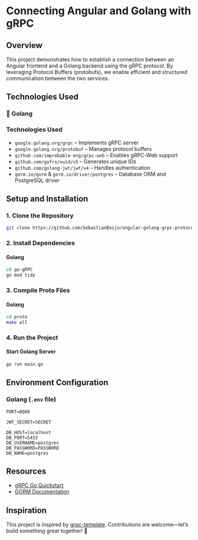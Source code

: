 # Connecting Angular and Golang with gRPC

## Overview
This project demonstrates how to establish a connection between an Angular frontend and a Golang backend using the gRPC protocol. By leveraging Protocol Buffers (protobufs), we enable efficient and structured communication between the two services.

## Technologies Used


### 🔹 Golang 
### Technologies Used 
- `google.golang.org/grpc` – Implements gRPC server  
- `google.golang.org/protobuf` – Manages protocol buffers  
- `github.com/improbable-eng/grpc-web` – Enables gRPC-Web support  
- `github.com/gofrs/uuid/v5` – Generates unique IDs  
- `github.com/golang-jwt/jwt/v4` – Handles authentication  
- `gorm.io/gorm` & `gorm.io/driver/postgres` – Database ORM and PostgreSQL driver  

## Setup and Installation

### 1. Clone the Repository
```sh
git clone https://github.com/SebastianBaiju/angular-golang-grpc-protocol.git
```

### 2. Install Dependencies

#### Golang
```sh
cd go-gRPC
go mod tidy
```

### 3. Compile Proto Files

#### Golang
```sh
cd proto
make all
```

### 4. Run the Project

#### Start Golang Server
```sh
go run main.go
```

## Environment Configuration

### Golang (`.env` file)
```
PORT=8080

JWT_SECRET=SECRET

DB_HOST=localhost
DB_PORT=5432
DB_USERNAME=postgres
DB_PASSWORD=PASSWORD
DB_NAME=postgres
```


## Resources
- [gRPC Go Quickstart](https://grpc.io/docs/languages/go/quickstart/)
- [GORM Documentation](https://gorm.io/index.html)

## Inspiration
This project is inspired by [grpc-template](https://github.com/Jerinji2016/grpc-template). Contributions are welcome—let’s build something great together! 🚀

